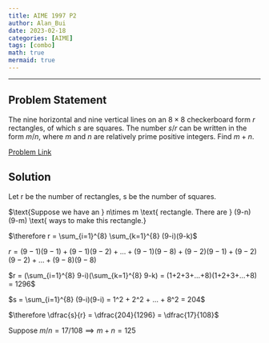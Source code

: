 ```yaml
---
title: AIME 1997 P2    
author: Alan_Bui    
date: 2023-02-18
categories: [AIME]
tags: [combo]
math: true    
mermaid: true  
---
```


---
## Problem Statement

The nine horizontal and nine vertical lines on an $8 \times 8$ checkerboard form $r$ rectangles, of which $s$ are squares. The number $s/r$ can be written in the form $m/n,$ where $m$ and $n$ are relatively prime positive integers. Find $m + n.$

[Problem Link](https://artofproblemsolving.com/wiki/index.php/1997_AIME_Problems/Problem_2)

## Solution

$\text{Let r be the number of rectangles, s be the number of squares.}$

$\text{Suppose we have an } n\times m \text{ rectangle. There are } (9-n)(9-m) \text{ ways to make this rectangle.}

$\therefore r = \sum_{i=1}^{8} \sum_{k=1}^{8} (9-i)(9-k)$

$r = (9-1)(9-1) + (9-1)(9-2) + ... + (9-1)(9-8) + (9-2)(9-1) + (9-2)(9-2) + ... + (9-8)(9-8)$

$r = (\sum_{i=1}^{8} 9-i)(\sum_{k=1}^{8} 9-k) = (1+2+3+...+8)(1+2+3+...+8) = 1296$

$s = \sum_{i=1}^{8} (9-i)(9-i) = 1^2 + 2^2 + ... + 8^2 = 204$

$\therefore \dfrac{s}{r} = \dfrac{204}{1296} = \dfrac{17}{108}$

$\text{Suppose } m/n = 17/108 \implies m + n = 125$